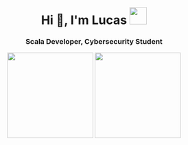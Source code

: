 <h1 align="center">Hi 👋, I'm Lucas <img height="40" src="https://c.tenor.com/rLOjyzhrq2cAAAAi/parrot-dancing-parrot.gif"></h1>
<h3 align="center">Scala Developer, Cybersecurity Student</h3>

<p align= "center">
  <img height= "200" src="https://github-readme-stats.vercel.app/api?username=draescherl&theme=vue-dark&show_icons=true&hide_rank=true&count_private=true&hide_border=true" />
  <img height= "200" src="https://github-readme-stats.vercel.app/api/top-langs/?username=draescherl&theme=vue-dark&layout=compact&langs_count=10&hide_border=true" />
</p>
